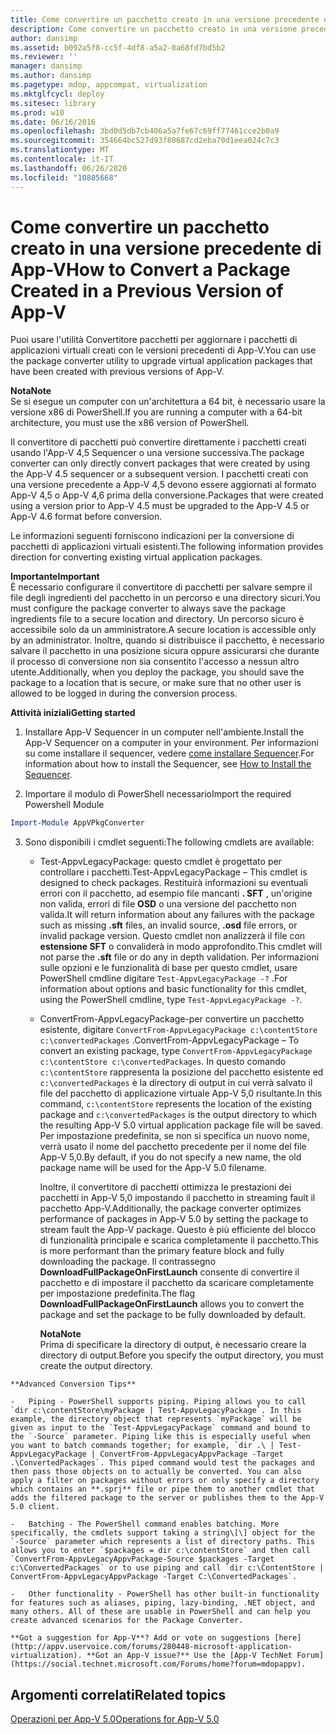 ```yaml
---
title: Come convertire un pacchetto creato in una versione precedente di App-V
description: Come convertire un pacchetto creato in una versione precedente di App-V
author: dansimp
ms.assetid: b092a5f8-cc5f-4df8-a5a2-0a68fd7bd5b2
ms.reviewer: ''
manager: dansimp
ms.author: dansimp
ms.pagetype: mdop, appcompat, virtualization
ms.mktglfcycl: deploy
ms.sitesec: library
ms.prod: w10
ms.date: 06/16/2016
ms.openlocfilehash: 3bd0d5db7cb406a5a7fe67c69ff77461cce2b0a9
ms.sourcegitcommit: 354664bc527d93f80687cd2eba70d1eea024c7c3
ms.translationtype: MT
ms.contentlocale: it-IT
ms.lasthandoff: 06/26/2020
ms.locfileid: "10805668"
---
```

# <span data-ttu-id="731c7-103">Come convertire un pacchetto creato in una versione precedente di App-V</span><span class="sxs-lookup"><span data-stu-id="731c7-103">How to Convert a Package Created in a Previous Version of App-V</span></span>


<span data-ttu-id="731c7-104">Puoi usare l'utilità Convertitore pacchetti per aggiornare i pacchetti di applicazioni virtuali creati con le versioni precedenti di App-V.</span><span class="sxs-lookup"><span data-stu-id="731c7-104">You can use the package converter utility to upgrade virtual application packages that have been created with previous versions of App-V.</span></span>

**<span data-ttu-id="731c7-105">Nota</span><span class="sxs-lookup"><span data-stu-id="731c7-105">Note</span></span>**  
<span data-ttu-id="731c7-106">Se si esegue un computer con un'architettura a 64 bit, è necessario usare la versione x86 di PowerShell.</span><span class="sxs-lookup"><span data-stu-id="731c7-106">If you are running a computer with a 64-bit architecture, you must use the x86 version of PowerShell.</span></span>



<span data-ttu-id="731c7-107">Il convertitore di pacchetti può convertire direttamente i pacchetti creati usando l'App-V 4,5 Sequencer o una versione successiva.</span><span class="sxs-lookup"><span data-stu-id="731c7-107">The package converter can only directly convert packages that were created by using the App-V 4.5 sequencer or a subsequent version.</span></span> <span data-ttu-id="731c7-108">I pacchetti creati con una versione precedente a App-V 4,5 devono essere aggiornati al formato App-V 4,5 o App-V 4,6 prima della conversione.</span><span class="sxs-lookup"><span data-stu-id="731c7-108">Packages that were created using a version prior to App-V 4.5 must be upgraded to the App-V 4.5 or App-V 4.6 format before conversion.</span></span>

<span data-ttu-id="731c7-109">Le informazioni seguenti forniscono indicazioni per la conversione di pacchetti di applicazioni virtuali esistenti.</span><span class="sxs-lookup"><span data-stu-id="731c7-109">The following information provides direction for converting existing virtual application packages.</span></span>

**<span data-ttu-id="731c7-110">Importante</span><span class="sxs-lookup"><span data-stu-id="731c7-110">Important</span></span>**  
<span data-ttu-id="731c7-111">È necessario configurare il convertitore di pacchetti per salvare sempre il file degli ingredienti del pacchetto in un percorso e una directory sicuri.</span><span class="sxs-lookup"><span data-stu-id="731c7-111">You must configure the package converter to always save the package ingredients file to a secure location and directory.</span></span> <span data-ttu-id="731c7-112">Un percorso sicuro è accessibile solo da un amministratore.</span><span class="sxs-lookup"><span data-stu-id="731c7-112">A secure location is accessible only by an administrator.</span></span> <span data-ttu-id="731c7-113">Inoltre, quando si distribuisce il pacchetto, è necessario salvare il pacchetto in una posizione sicura oppure assicurarsi che durante il processo di conversione non sia consentito l'accesso a nessun altro utente.</span><span class="sxs-lookup"><span data-stu-id="731c7-113">Additionally, when you deploy the package, you should save the package to a location that is secure, or make sure that no other user is allowed to be logged in during the conversion process.</span></span>



**<span data-ttu-id="731c7-114">Attività iniziali</span><span class="sxs-lookup"><span data-stu-id="731c7-114">Getting started</span></span>**

1.  <span data-ttu-id="731c7-115">Installare App-V Sequencer in un computer nell'ambiente.</span><span class="sxs-lookup"><span data-stu-id="731c7-115">Install the App-V Sequencer on a computer in your environment.</span></span> <span data-ttu-id="731c7-116">Per informazioni su come installare il sequencer, vedere [come installare Sequencer](how-to-install-the-sequencer-beta-gb18030.md).</span><span class="sxs-lookup"><span data-stu-id="731c7-116">For information about how to install the Sequencer, see [How to Install the Sequencer](how-to-install-the-sequencer-beta-gb18030.md).</span></span>

2. <span data-ttu-id="731c7-117">Importare il modulo di PowerShell necessario</span><span class="sxs-lookup"><span data-stu-id="731c7-117">Import the required Powershell Module</span></span>

```powershell
Import-Module AppVPkgConverter
```

3. <span data-ttu-id="731c7-118">Sono disponibili i cmdlet seguenti:</span><span class="sxs-lookup"><span data-stu-id="731c7-118">The following cmdlets are available:</span></span>

   -   <span data-ttu-id="731c7-119">Test-AppvLegacyPackage: questo cmdlet è progettato per controllare i pacchetti.</span><span class="sxs-lookup"><span data-stu-id="731c7-119">Test-AppvLegacyPackage – This cmdlet is designed to check packages.</span></span> <span data-ttu-id="731c7-120">Restituirà informazioni su eventuali errori con il pacchetto, ad esempio file mancanti **. SFT** , un'origine non valida, errori di file **OSD** o una versione del pacchetto non valida.</span><span class="sxs-lookup"><span data-stu-id="731c7-120">It will return information about any failures with the package such as missing **.sft** files, an invalid source, **.osd** file errors, or invalid package version.</span></span> <span data-ttu-id="731c7-121">Questo cmdlet non analizzerà il file con **estensione SFT** o convaliderà in modo approfondito.</span><span class="sxs-lookup"><span data-stu-id="731c7-121">This cmdlet will not parse the **.sft** file or do any in depth validation.</span></span> <span data-ttu-id="731c7-122">Per informazioni sulle opzioni e le funzionalità di base per questo cmdlet, usare PowerShell cmdline digitare `Test-AppvLegacyPackage -?` .</span><span class="sxs-lookup"><span data-stu-id="731c7-122">For information about options and basic functionality for this cmdlet, using the PowerShell cmdline, type `Test-AppvLegacyPackage -?`.</span></span>

   -   <span data-ttu-id="731c7-123">ConvertFrom-AppvLegacyPackage-per convertire un pacchetto esistente, digitare `ConvertFrom-AppvLegacyPackage c:\contentStore c:\convertedPackages` .</span><span class="sxs-lookup"><span data-stu-id="731c7-123">ConvertFrom-AppvLegacyPackage – To convert an existing package, type `ConvertFrom-AppvLegacyPackage c:\contentStore c:\convertedPackages`.</span></span> <span data-ttu-id="731c7-124">In questo comando `c:\contentStore` rappresenta la posizione del pacchetto esistente ed `c:\convertedPackages` è la directory di output in cui verrà salvato il file del pacchetto di applicazione virtuale App-V 5,0 risultante.</span><span class="sxs-lookup"><span data-stu-id="731c7-124">In this command, `c:\contentStore` represents the location of the existing package and `c:\convertedPackages` is the output directory to which the resulting App-V 5.0 virtual application package file will be saved.</span></span> <span data-ttu-id="731c7-125">Per impostazione predefinita, se non si specifica un nuovo nome, verrà usato il nome del pacchetto precedente per il nome del file App-V 5,0.</span><span class="sxs-lookup"><span data-stu-id="731c7-125">By default, if you do not specify a new name, the old package name will be used for the App-V 5.0 filename.</span></span>

       <span data-ttu-id="731c7-126">Inoltre, il convertitore di pacchetti ottimizza le prestazioni dei pacchetti in App-V 5,0 impostando il pacchetto in streaming fault il pacchetto App-V.</span><span class="sxs-lookup"><span data-stu-id="731c7-126">Additionally, the package converter optimizes performance of packages in App-V 5.0 by setting the package to stream fault the App-V package.</span></span>  <span data-ttu-id="731c7-127">Questo è più efficiente del blocco di funzionalità principale e scarica completamente il pacchetto.</span><span class="sxs-lookup"><span data-stu-id="731c7-127">This is more performant than the primary feature block and fully downloading the package.</span></span> <span data-ttu-id="731c7-128">Il contrassegno **DownloadFullPackageOnFirstLaunch** consente di convertire il pacchetto e di impostare il pacchetto da scaricare completamente per impostazione predefinita.</span><span class="sxs-lookup"><span data-stu-id="731c7-128">The flag **DownloadFullPackageOnFirstLaunch** allows you to convert the package and set the package to be fully downloaded by default.</span></span>

       **<span data-ttu-id="731c7-129">Nota</span><span class="sxs-lookup"><span data-stu-id="731c7-129">Note</span></span>**  
       <span data-ttu-id="731c7-130">Prima di specificare la directory di output, è necessario creare la directory di output.</span><span class="sxs-lookup"><span data-stu-id="731c7-130">Before you specify the output directory, you must create the output directory.</span></span>



~~~
**Advanced Conversion Tips**

-   Piping - PowerShell supports piping. Piping allows you to call `dir c:\contentStore\myPackage | Test-AppvLegacyPackage`. In this example, the directory object that represents `myPackage` will be given as input to the `Test-AppvLegacyPackage` command and bound to the `-Source` parameter. Piping like this is especially useful when you want to batch commands together; for example, `dir .\ | Test-AppvLegacyPackage | ConvertFrom-AppvLegacyAppvPackage -Target .\ConvertedPackages`. This piped command would test the packages and then pass those objects on to actually be converted. You can also apply a filter on packages without errors or only specify a directory which contains an **.sprj** file or pipe them to another cmdlet that adds the filtered package to the server or publishes them to the App-V 5.0 client.

-   Batching - The PowerShell command enables batching. More specifically, the cmdlets support taking a string\[\] object for the `-Source` parameter which represents a list of directory paths. This allows you to enter `$packages = dir c:\contentStore` and then call `ConvertFrom-AppvLegacyAppvPackage-Source $packages -Target c:\ConvertedPackages` or to use piping and call `dir c:\ContentStore | ConvertFrom-AppvLegacyAppvPackage -Target C:\ConvertedPackages`.

-   Other functionality - PowerShell has other built-in functionality for features such as aliases, piping, lazy-binding, .NET object, and many others. All of these are usable in PowerShell and can help you create advanced scenarios for the Package Converter.

**Got a suggestion for App-V**? Add or vote on suggestions [here](http://appv.uservoice.com/forums/280448-microsoft-application-virtualization). **Got an App-V issue?** Use the [App-V TechNet Forum](https://social.technet.microsoft.com/Forums/home?forum=mdopappv).
~~~

## <span data-ttu-id="731c7-131">Argomenti correlati</span><span class="sxs-lookup"><span data-stu-id="731c7-131">Related topics</span></span>


[<span data-ttu-id="731c7-132">Operazioni per App-V 5.0</span><span class="sxs-lookup"><span data-stu-id="731c7-132">Operations for App-V 5.0</span></span>](operations-for-app-v-50.md)









